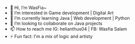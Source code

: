 - 👋 Hi, I’m WasFia~
- 👀 I’m interested in Game development | Digital Art
- 🌱 I’m currently learning Java | Web development | Python
- 💞️ I’m looking to collaborate on Java projects
- 📫 How to reach me IG: helianthus04 | FB: Wasfia Salam 
- ⚡ Fun fact: I'm a mix of logic and artisty

<!---
WasFia3/WasFia3 is a ✨ special ✨ repository because its `README.md` (this file) appears on your GitHub profile.
You can click the Preview link to take a look at your changes.
--->

